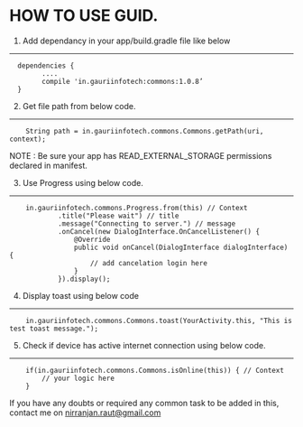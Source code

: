 HOW TO USE GUID.
==============

1) Add dependancy in your app/build.gradle file like below
--------------
      dependencies {
            ....
            compile 'in.gauriinfotech:commons:1.0.8’
      }

2) Get file path from below code.
--------------

        String path = in.gauriinfotech.commons.Commons.getPath(uri, context);

NOTE : Be sure your app has READ_EXTERNAL_STORAGE permissions declared in manifest.

3) Use Progress using below code.
--------------

        in.gauriinfotech.commons.Progress.from(this) // Context
                .title("Please wait") // title
                .message("Connecting to server.") // message
                .onCancel(new DialogInterface.OnCancelListener() {
                    @Override
                    public void onCancel(DialogInterface dialogInterface) {
                        // add cancelation login here
                    }
                }).display();

4) Display toast using below code
---------------

        in.gauriinfotech.commons.Commons.toast(YourActivity.this, "This is test toast message.");


5) Check if device has active internet connection using below code.
---------------

        if(in.gauriinfotech.commons.Commons.isOnline(this)) { // Context
            // your logic here
        }








If you have any doubts or required any common task to be added in this, contact me on nirranjan.raut@gmail.com
